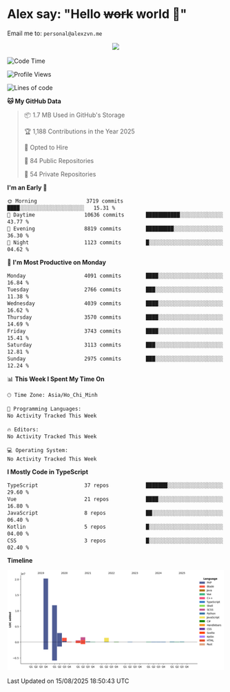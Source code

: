 # Alex say: "Hello ~~work~~ world 🐾"
Email me to: `personal@alexzvn.me`


<p align=center>
  <a href="https://skillicons.dev">
    <img src="https://skillicons.dev/icons?i=ts,js,php,nodejs,bun,vue,nuxt,react,svelte,tauri,laravel,rust,mongodb,docker,electron,redis,rabbitmq,tailwind,git,cloudflare,elysia,mysql,nginx,rollupjs,sentry,ubuntu,yarn,html,css,vite" />
  </a>
</p>

<!--START_SECTION:waka-->
![Code Time](http://img.shields.io/badge/Code%20Time-1%2C066%20hrs%2055%20mins-blue)

![Profile Views](http://img.shields.io/badge/Profile%20Views-0-blue)

![Lines of code](https://img.shields.io/badge/From%20Hello%20World%20I%27ve%20Written-40.8%20million%20lines%20of%20code-blue)

**🐱 My GitHub Data** 

> 📦 1.7 MB Used in GitHub's Storage 
 > 
> 🏆 1,188 Contributions in the Year 2025
 > 
> 💼 Opted to Hire
 > 
> 📜 84 Public Repositories 
 > 
> 🔑 54 Private Repositories 
 > 
**I'm an Early 🐤** 

```text
🌞 Morning                3719 commits        ████░░░░░░░░░░░░░░░░░░░░░   15.31 % 
🌆 Daytime                10636 commits       ███████████░░░░░░░░░░░░░░   43.77 % 
🌃 Evening                8819 commits        █████████░░░░░░░░░░░░░░░░   36.30 % 
🌙 Night                  1123 commits        █░░░░░░░░░░░░░░░░░░░░░░░░   04.62 % 
```
📅 **I'm Most Productive on Monday** 

```text
Monday                   4091 commits        ████░░░░░░░░░░░░░░░░░░░░░   16.84 % 
Tuesday                  2766 commits        ███░░░░░░░░░░░░░░░░░░░░░░   11.38 % 
Wednesday                4039 commits        ████░░░░░░░░░░░░░░░░░░░░░   16.62 % 
Thursday                 3570 commits        ████░░░░░░░░░░░░░░░░░░░░░   14.69 % 
Friday                   3743 commits        ████░░░░░░░░░░░░░░░░░░░░░   15.41 % 
Saturday                 3113 commits        ███░░░░░░░░░░░░░░░░░░░░░░   12.81 % 
Sunday                   2975 commits        ███░░░░░░░░░░░░░░░░░░░░░░   12.24 % 
```


📊 **This Week I Spent My Time On** 

```text
🕑︎ Time Zone: Asia/Ho_Chi_Minh

💬 Programming Languages: 
No Activity Tracked This Week

🔥 Editors: 
No Activity Tracked This Week

💻 Operating System: 
No Activity Tracked This Week
```

**I Mostly Code in TypeScript** 

```text
TypeScript               37 repos            ███████░░░░░░░░░░░░░░░░░░   29.60 % 
Vue                      21 repos            ████░░░░░░░░░░░░░░░░░░░░░   16.80 % 
JavaScript               8 repos             ██░░░░░░░░░░░░░░░░░░░░░░░   06.40 % 
Kotlin                   5 repos             █░░░░░░░░░░░░░░░░░░░░░░░░   04.00 % 
CSS                      3 repos             █░░░░░░░░░░░░░░░░░░░░░░░░   02.40 % 
```



**Timeline**

![Lines of Code chart](https://raw.githubusercontent.com/alexzvn/alexzvn/main/assets/bar_graph.png)


 Last Updated on 15/08/2025 18:50:43 UTC
<!--END_SECTION:waka-->
